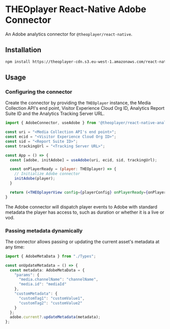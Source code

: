 # THEOplayer React-Native Adobe Connector

An Adobe analytics connector for `@theoplayer/react-native`.

## Installation

```sh
npm install https://theoplayer-cdn.s3.eu-west-1.amazonaws.com/react-native-theoplayer/theoplayer-react-native-analytics-adobe-0.1.0.tgz
```

[//]: # (npm install @theoplayer/react-native-analytics-adobe)

## Usage

### Configuring the connector

Create the connector by providing the `THEOplayer` instance, the Media Collection API's end point,
Visitor Experience Cloud Org ID, Analytics Report Suite ID and the Analytics Tracking Server URL.

```jsx
import { AdobeConnector, useAdobe } from '@theoplayer/react-native-analytics-adobe';

const uri = "<Media Collection API's end point>";
const ecid = "<Visitor Experience Cloud Org ID>";
const sid = "<Report Suite ID>";
const trackingUrl = "<Tracking Server URL>";

const App = () => {
  const [adobe, initAdobe] = useAdobe(uri, ecid, sid, trackingUrl);

  const onPlayerReady = (player: THEOplayer) => {
    // Initialize Adobe connector
    initAdobe(player);
  }

  return (<THEOplayerView config={playerConfig} onPlayerReady={onPlayerReady}/>);
}
```

The Adobe connector will dispatch player events to Adobe with standard metadata the player has access to,
such as duration or whether it is a live or vod.

### Passing metadata dynamically

The connector allows passing or updating the current asset's metadata at any time:

```typescript
import { AdobeMetaData } from "./Types";

const onUpdateMetadata = () => {
  const metadata: AdobeMetaData = {
    "params": {
      "media.channelName": "channelName",
      "media.id": "mediaId"
    },
    "customMetadata": {
      "customTag1": "customValue1",
      "customTag2": "customValue2"
    }
  };
  adobe.current?.updateMetadata(metadata);
};
```
